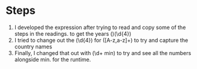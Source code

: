# Steps

1. I developed the expression after trying to read and copy some of the steps in the readings. to get the years (<movie><title>.*?</title>)(\d{4})</movie>
1. I tried to change out the (\d{4}) for ([A-z,a-z]+) to try and capture the country names
1. Finally, I changed that out with (\d+ min) to try and see all the numbers alongside min. for the runtime.